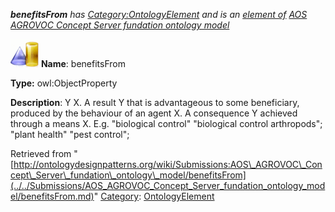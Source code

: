 ___benefitsFrom__ has [Category:OntologyElement](../../Category/OntologyElement.md "Category:OntologyElement") and is an [element of](../../Property/ElementOf.md "Property:ElementOf") [AOS AGROVOC Concept Server fundation ontology model](../../Submissions/AOS_AGROVOC_Concept_Server_fundation_ontology_model.md "Submissions:AOS AGROVOC Concept Server fundation ontology model")_


  




[![ObjectProperty](../../images/thumb/c/c3/ObjectProperty.gif/45px-ObjectProperty.gif)](../../Image/ObjectProperty.gif.md "ObjectProperty")
__Name__: benefitsFrom 


__Type:__ owl:ObjectProperty 


__Description__: Y <benefits from> X. A result Y that is advantageous to some beneficiary, produced by the behaviour of an agent X. A consequence Y achieved through a means X. E.g. "biological control" <benefits from> "biological control arthropods"; "plant health" <benefits from> "pest control"; 





Retrieved from "[http://ontologydesignpatterns.org/wiki/Submissions:AOS\_AGROVOC\_Concept\_Server\_fundation\_ontology\_model/benefitsFrom](../../Submissions/AOS_AGROVOC_Concept_Server_fundation_ontology_model/benefitsFrom.md)"
 [Category](http://ontologydesignpatterns.org/wiki/Special:Categories "Special:Categories"): [OntologyElement](../../Category/OntologyElement.md "Category:OntologyElement")